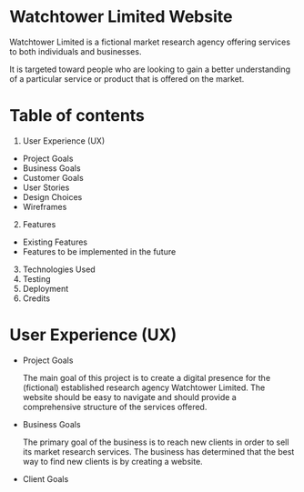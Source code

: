 # Watchtower Limited Website
Watchtower Limited is a fictional market research agency offering services to both individuals and businesses.

It is targeted toward people who are looking to gain a better understanding of a particular service or product that is offered on the market.

# Table of contents
1. User Experience (UX)
* Project Goals
* Business Goals
* Customer Goals
* User Stories
* Design Choices
* Wireframes
2. Features
* Existing Features
* Features to be implemented in the future
3. Technologies Used
4. Testing
5. Deployment
6. Credits

# User Experience (UX)
* Project Goals

   The main goal of this project is to create a digital presence for the (fictional) established research agency Watchtower Limited. The website should be easy to navigate and should provide a comprehensive structure of the services offered.

* Business Goals

    The primary goal of the business is to reach new clients in order to sell its market research services. The business has determined that the best way to find new clients is by creating a website.

* Client Goals

    
